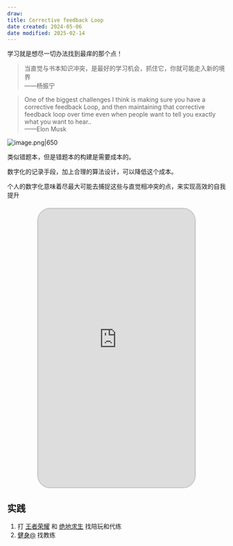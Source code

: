 ```yaml
---
draw:
title: Corrective feedback Loop
date created: 2024-05-06
date modified: 2025-02-14
---
```


学习就是想尽一切办法找到最痒的那个点！

> 当直觉与书本知识冲突，是最好的学习机会，抓住它，你就可能走入新的境界  
> ——杨振宁

> One of the biggest challenges I think is making sure you have a corrective feedback Loop, and then maintaining that corrective feedback loop over time even when people want to tell you exactly what you want to hear..  
——Elon Musk

<!-- more -->

![image.png|650](https://imagehosting4picgo.oss-cn-beijing.aliyuncs.com/imagehosting/fix-dir%2Fpicgo%2Fpicgo-clipboard-images%2F2024%2F05%2F06%2F22-30-05-85ac1c428e7c660b6bfadb1dce3fd225-20240506223004-39c05e.png)

类似错题本，但是错题本的构建是需要成本的。

数字化的记录手段，加上合理的算法设计，可以降低这个成本。

个人的数字化意味着尽最大可能去捕捉这些与直觉相冲突的点，来实现高效的自我提升

<iframe src="https://imagehosting4picgo.oss-cn-beijing.aliyuncs.com/imagehosting/fix-dir%2F9e20f478899dc29eb19741386f9343c8%2FVideo%2F2024%2F04%2F29%2F22-51-01-a812f630dfad190370c0203a0b482358-534_1714402177-ad2cee.mp4" allowfullscreen="true" style="border-radius: 30px; overflow: hidden; border: 3px solid #ccc; width: 360px; height: 640px; display: block; margin: 20px auto; aspect-ratio: 9 / 16;" frameborder="0"></iframe>

## 实践

1. 打 [王者荣耀](王者荣耀) 和 [绝地求生](绝地求生) 找陪玩和代练
2. [健身@](健身@.md) 找教练
